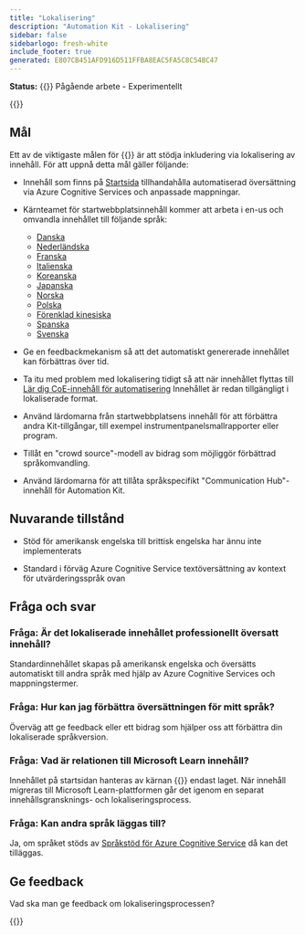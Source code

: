 ```yaml
---
title: "Lokalisering"
description: "Automation Kit - Lokalisering"
sidebar: false
sidebarlogo: fresh-white
include_footer: true
generated: E807CB451AFD916D511FFBA8EAC5FA5C8C54BC47
---
```


**Status:** {{<externalImage src="https://github.githubassets.com/images/icons/emoji/unicode/1f6a7.png" size="16x16" text="Construction Icon">}} Pågående arbete - Experimentellt

{{<toc>}}

## Mål

Ett av de viktigaste målen för {{<product-name>}} är att stödja inkludering via lokalisering av innehåll. För att uppnå detta mål gäller följande:

- Innehåll som finns på [Startsida](https://aka.ms/ak4pp/starter) tillhandahålla automatiserad översättning via Azure Cognitive Services och anpassade mappningar.

- Kärnteamet för startwebbplatsinnehåll kommer att arbeta i en-us och omvandla innehållet till följande språk:

  - [Danska](https://microsoft.github.io/powercat-automation-kit/da/)
  - [Nederländska](https://microsoft.github.io/powercat-automation-kit/nl/)
  - [Franska](https://microsoft.github.io/powercat-automation-kit/fr/)
  - [Italienska](https://microsoft.github.io/powercat-automation-kit/it/)
  - [Koreanska](https://microsoft.github.io/powercat-automation-kit/ko/)
  - [Japanska](https://microsoft.github.io/powercat-automation-kit/ja/)
  - [Norska](https://microsoft.github.io/powercat-automation-kit/nb/)
  - [Polska](https://microsoft.github.io/powercat-automation-kit/pl/)
  - [Förenklad kinesiska](https://microsoft.github.io/powercat-automation-kit/zh-hans)
  - [Spanska](https://microsoft.github.io/powercat-automation-kit/es/)
  - [Svenska](https://microsoft.github.io/powercat-automation-kit/sv/)

- Ge en feedbackmekanism så att det automatiskt genererade innehållet kan förbättras över tid.

- Ta itu med problem med lokalisering tidigt så att när innehållet flyttas till [Lär dig CoE-innehåll för automatisering](https://aka.ms/AutomationCoE) Innehållet är redan tillgängligt i lokaliserade format.

- Använd lärdomarna från startwebbplatsens innehåll för att förbättra andra Kit-tillgångar, till exempel instrumentpanelsmallrapporter eller program.

- Tillåt en "crowd source"-modell av bidrag som möjliggör förbättrad språkomvandling.

- Använd lärdomarna för att tillåta språkspecifikt "Communication Hub"-innehåll för Automation Kit.

## Nuvarande tillstånd

- Stöd för amerikansk engelska till brittisk engelska har ännu inte implementerats

- Standard i förväg Azure Cognitive Service textöversättning av kontext för utvärderingsspråk ovan

## Fråga och svar

### **Fråga:** Är det lokaliserade innehållet professionellt översatt innehåll?

Standardinnehållet skapas på amerikansk engelska och översätts automatiskt till andra språk med hjälp av Azure Cognitive Services och mappningstermer.

### **Fråga:** Hur kan jag förbättra översättningen för mitt språk?

Överväg att ge feedback eller ett bidrag som hjälper oss att förbättra din lokaliserade språkversion.

### **Fråga:** Vad är relationen till Microsoft Learn innehåll?

Innehållet på startsidan hanteras av kärnan {{<product-name>}} endast laget. När innehåll migreras till Microsoft Learn-plattformen går det igenom en separat innehållsgransknings- och lokaliseringsprocess.

### **Fråga:** Kan andra språk läggas till?

Ja, om språket stöds av [Språkstöd för Azure Cognitive Service](https://learn.microsoft.com/azure/cognitive-services/language-support) då kan det tilläggas.

## Ge feedback

Vad ska man ge feedback om lokaliseringsprocessen?

{{<questions name="/content/sv/localization.json" completed="Tack för att du fyller i frågor" showNavigationButtons="false" locale="sv">}}
